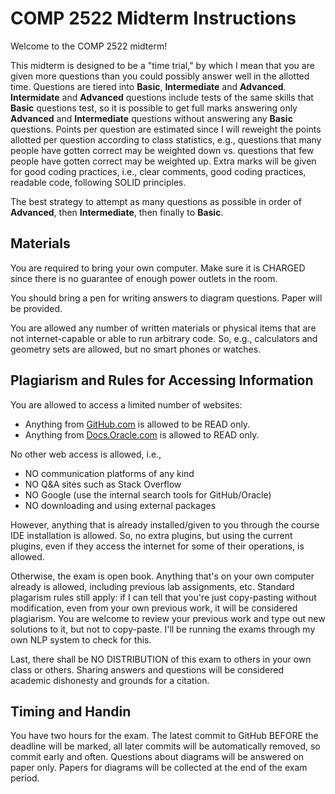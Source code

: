 # COMP 2522 Midterm Instructions
Welcome to the COMP 2522 midterm!

This midterm is designed to be a "time trial," by which I mean that you are given more questions than you could possibly answer well in the allotted time. 
Questions are tiered into **Basic**, **Intermediate** and **Advanced**. **Intermidate** and **Advanced** questions include tests of the same skills that **Basic** questions test, so it is possible to get full marks answering only **Advanced** and **Intermediate** questions without answering any **Basic** questions. Points per question are estimated since I will reweight the points allotted per question according to class statistics, e.g., questions that many people have gotten correct may be weighted down vs. questions that few people have gotten correct may be weighted up. Extra marks will be given for good coding practices, i.e., clear comments, good coding practices, readable code, following SOLID principles.

The best strategy to attempt as many questions as possible in order of **Advanced**, then **Intermediate**, then finally to **Basic**.

## Materials
You are required to bring your own computer. Make sure it is CHARGED since there is no guarantee of enough power outlets in the room.

You should bring a pen for writing answers to diagram questions. Paper will be provided.

You are allowed any number of written materials or physical items that are not internet-capable or able to run arbitrary code. So, e.g., calculators and geometry sets are allowed, but no smart phones or watches.

## Plagiarism and Rules for Accessing Information
You are allowed to access a limited number of websites:
- Anything from [GitHub.com](http://github.com) is allowed to be READ only.
- Anything from [Docs.Oracle.com](https://docs.oracle.com/) is allowed to READ only.

No other web access is allowed, i.e.,
- NO communication platforms of any kind
- NO Q&A sites such as Stack Overflow
- NO Google (use the internal search tools for GitHub/Oracle)
- NO downloading and using external packages

However, anything that is already installed/given to you through the course IDE installation is allowed. So, no extra plugins, but using the current plugins, even if they access the internet for some of their operations, is allowed.

Otherwise, the exam is open book. Anything that's on your own computer already is allowed, including previous lab assignments, etc. Standard plagarism rules still apply: if I can tell that you're just copy-pasting without modification, even from your own previous work, it will be considered plagiarism. You are welcome to review your previous work and type out new solutions to it, but not to copy-paste. I'll be running the exams through my own NLP system to check for this.

Last, there shall be NO DISTRIBUTION of this exam to others in your own class or others. Sharing answers and questions will be considered academic dishonesty and grounds for a citation.

## Timing and Handin
You have two hours for the exam. The latest commit to GitHub BEFORE the deadline will be marked, all later commits will be automatically removed, so commit early and often. Questions about diagrams will be answered on paper only. Papers for diagrams will be collected at the end of the exam period.